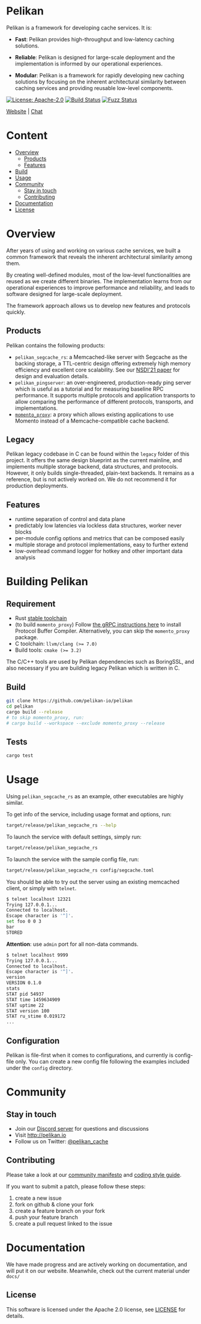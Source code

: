 # Pelikan

Pelikan is a framework for developing cache services. It is:

- **Fast**: Pelikan provides high-throughput and low-latency caching solutions.

- **Reliable**: Pelikan is designed for large-scale deployment and the
  implementation is informed by our operational experiences.

- **Modular**: Pelikan is a framework for rapidly developing new caching
  solutions by focusing on the inherent architectural similarity between caching
  services and providing reusable low-level components.

[![License: Apache-2.0][license-badge]][license-url]
[![Build Status][cargo-build-badge]][cargo-build-url]
[![Fuzz Status][cargo-fuzz-badge]][cargo-fuzz-url]

[Website](http://pelikan.io) |
[Chat][discord-url]

# Content

- [Overview](#overview)
  - [Products](#products)
  - [Features](#features)
- [Build](#building-pelikan)
- [Usage](#usage)
- [Community](#community)
  - [Stay in touch](#stay-in-touch)
  - [Contributing](#contributing)
- [Documentation](#documentation)
- [License](#license)

# Overview

After years of using and working on various cache services, we built a common
framework that reveals the inherent architectural similarity among them.

By creating well-defined modules, most of the low-level functionalities are
reused as we create different binaries. The implementation learns from our
operational experiences to improve performance and reliability, and leads to
software designed for large-scale deployment.

The framework approach allows us to develop new features and protocols quickly.

## Products

Pelikan contains the following products:

- `pelikan_segcache_rs`: a Memcached-like server with Segcache as the backing
  storage, a TTL-centric design offering extremely high memory efficiency and
  excellent core scalability. See our [NSDI'21 paper] for design
  and evaluation details.
- `pelikan_pingserver`: an over-engineered, production-ready ping server which
  is useful as a tutorial and for measuring baseline RPC performance. It
  supports multiple protocols and application transports to allow comparing the
  performance of different protocols, transports, and implementations.
- [`momento_proxy`][momento_proxy-url]: a proxy which allows existing
  applications to use Momento instead of a Memcache-compatible cache backend.

## Legacy

Pelikan legacy codebase in C can be found within the `legacy` folder of this
project. It offers the same design blueprint as the current mainline, and
implements multiple storage backend, data structures, and protocols. However, it only
builds single-threaded, plain-text backends. It remains as a reference, but
is not actively worked on. We do not recommend it for production deployments.

## Features

- runtime separation of control and data plane
- predictably low latencies via lockless data structures, worker never blocks
- per-module config options and metrics that can be composed easily
- multiple storage and protocol implementations, easy to further extend
- low-overhead command logger for hotkey and other important data analysis

# Building Pelikan

## Requirement

- Rust [stable toolchain](https://www.rust-lang.org/learn/get-started)
- (to build `momento_proxy`) Follow [the gRPC instructions here][grpc-url]
  to install Protocol Buffer Compiler. Alternatively, you can skip the
  `momento_proxy` package.
- C toolchain: `llvm/clang (>= 7.0)`
- Build tools: `cmake (>= 3.2)`

The C/C++ tools are used by Pelikan dependencies such as BoringSSL, and also
necessary if you are building legacy Pelikan which is written in C.

## Build

```sh
git clone https://github.com/pelikan-io/pelikan
cd pelikan
cargo build --release
# to skip momento_proxy, run:
# cargo build --workspace --exclude momento_proxy --release
```

## Tests

```sh
cargo test
```

# Usage

Using `pelikan_segcache_rs` as an example, other executables are highly similar.

To get info of the service, including usage format and options, run:

```sh
target/release/pelikan_segcache_rs --help
```

To launch the service with default settings, simply run:

```sh
target/release/pelikan_segcache_rs
```

To launch the service with the sample config file, run:

```sh
target/release/pelikan_segcache_rs config/segcache.toml
```

You should be able to try out the server using an existing memcached client,
or simply with `telnet`.

```sh
$ telnet localhost 12321
Trying 127.0.0.1...
Connected to localhost.
Escape character is '^]'.
set foo 0 0 3
bar
STORED
```

**Attention**: use `admin` port for all non-data commands.

```sh
$ telnet localhost 9999
Trying 127.0.0.1...
Connected to localhost.
Escape character is '^]'.
version
VERSION 0.1.0
stats
STAT pid 54937
STAT time 1459634909
STAT uptime 22
STAT version 100
STAT ru_stime 0.019172
...
```

## Configuration

Pelikan is file-first when it comes to configurations, and currently is
config-file only. You can create a new config file following the examples
included under the `config` directory.

# Community

## Stay in touch

- Join our [Discord server][discord-url] for questions and discussions
- Visit <http://pelikan.io>
- Follow us on Twitter: [@pelikan_cache]

## Contributing

Please take a look at our [community manifesto](https://github.com/pelikan-io/pelikan/blob/main/docs/manifesto.rst)
and [coding style guide](https://github.com/pelikan-io/pelikan/blob/main/docs/coding_style.rst).

If you want to submit a patch, please follow these steps:

1. create a new issue
2. fork on github & clone your fork
3. create a feature branch on your fork
4. push your feature branch
5. create a pull request linked to the issue

# Documentation

We have made progress and are actively working on documentation, and will put it
on our website. Meanwhile, check out the current material under `docs/`

## License

This software is licensed under the Apache 2.0 license, see [LICENSE](LICENSE) for details.

[@pelikan_cache]: https://twitter.com/pelikan_cache
[cargo-build-badge]: https://img.shields.io/github/actions/workflow/status/pelikan-io/pelikan/cargo.yml?branch=main
[cargo-build-url]: https://github.com/pelikan-io/pelikan/actions/workflows/cargo.yml?query=branch%3Amain+event%3Apush
[cargo-fuzz-badge]: https://img.shields.io/github/actions/workflow/status/pelikan-io/pelikan/fuzz.yml?branch=main
[cargo-fuzz-url]: https://github.com/pelikan-io/pelikan/actions/workflows/fuzz.yml?query=branch%3Amain+event%3Apush
[check]: http://libcheck.github.io/check/
[check-linker-bug]: https://sourceforge.net/p/check/mailman/message/32835594/
[license-badge]: https://img.shields.io/badge/license-Apache%202.0-blue.svg
[license-url]: https://github.com/pelikan-io/pelikan/blob/main/LICENSE
[momento_proxy-url]: src/proxy/momento/README.md
[nsdi'21 paper]: https://www.usenix.org/conference/nsdi21/presentation/yang-juncheng
[zulip-badge]: https://img.shields.io/badge/zulip-join_chat-blue.svg
[zulip-url]: https://pelikan.zulipchat.com/
[grpc-url]: https://grpc.io/docs/protoc-installation/
[discord-url]: https://discord.gg/yUBWHqxGUR
